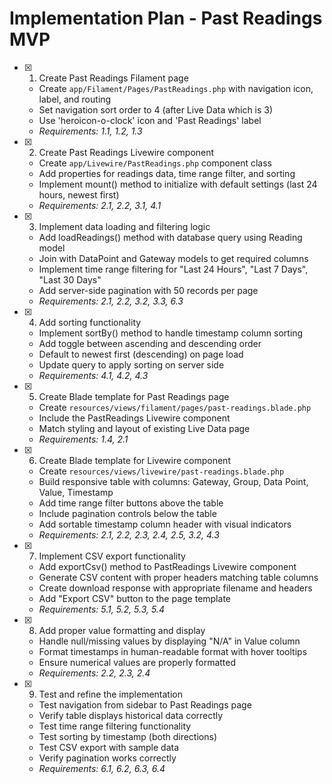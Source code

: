 # Implementation Plan - Past Readings MVP

- [x] 1. Create Past Readings Filament page





  - Create `app/Filament/Pages/PastReadings.php` with navigation icon, label, and routing
  - Set navigation sort order to 4 (after Live Data which is 3)
  - Use 'heroicon-o-clock' icon and 'Past Readings' label
  - _Requirements: 1.1, 1.2, 1.3_

- [x] 2. Create Past Readings Livewire component





  - Create `app/Livewire/PastReadings.php` component class
  - Add properties for readings data, time range filter, and sorting
  - Implement mount() method to initialize with default settings (last 24 hours, newest first)
  - _Requirements: 2.1, 2.2, 3.1, 4.1_

- [x] 3. Implement data loading and filtering logic





  - Add loadReadings() method with database query using Reading model
  - Join with DataPoint and Gateway models to get required columns
  - Implement time range filtering for "Last 24 Hours", "Last 7 Days", "Last 30 Days"
  - Add server-side pagination with 50 records per page
  - _Requirements: 2.1, 2.2, 3.2, 3.3, 6.3_

- [x] 4. Add sorting functionality





  - Implement sortBy() method to handle timestamp column sorting
  - Add toggle between ascending and descending order
  - Default to newest first (descending) on page load
  - Update query to apply sorting on server side
  - _Requirements: 4.1, 4.2, 4.3_

- [x] 5. Create Blade template for Past Readings page





  - Create `resources/views/filament/pages/past-readings.blade.php`
  - Include the PastReadings Livewire component
  - Match styling and layout of existing Live Data page
  - _Requirements: 1.4, 2.1_

- [x] 6. Create Blade template for Livewire component





  - Create `resources/views/livewire/past-readings.blade.php`
  - Build responsive table with columns: Gateway, Group, Data Point, Value, Timestamp
  - Add time range filter buttons above the table
  - Include pagination controls below the table
  - Add sortable timestamp column header with visual indicators
  - _Requirements: 2.1, 2.2, 2.3, 2.4, 2.5, 3.2, 4.3_

- [x] 7. Implement CSV export functionality




  - Add exportCsv() method to PastReadings Livewire component
  - Generate CSV content with proper headers matching table columns
  - Create download response with appropriate filename and headers
  - Add "Export CSV" button to the page template
  - _Requirements: 5.1, 5.2, 5.3, 5.4_

- [x] 8. Add proper value formatting and display





  - Handle null/missing values by displaying "N/A" in Value column
  - Format timestamps in human-readable format with hover tooltips
  - Ensure numerical values are properly formatted
  - _Requirements: 2.2, 2.3, 2.4_

- [x] 9. Test and refine the implementation





  - Test navigation from sidebar to Past Readings page
  - Verify table displays historical data correctly
  - Test time range filtering functionality
  - Test sorting by timestamp (both directions)
  - Test CSV export with sample data
  - Verify pagination works correctly
  - _Requirements: 6.1, 6.2, 6.3, 6.4_